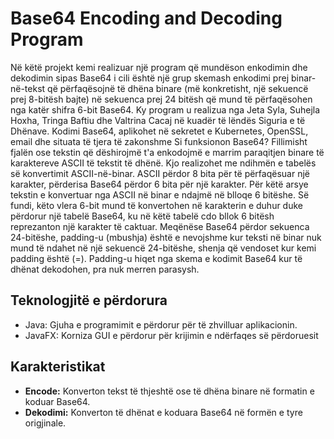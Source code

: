 # Base64 Encoding and Decoding Program

Në këtë projekt kemi realizuar një program që mundëson enkodimin dhe dekodimin sipas Base64 i cili është një grup skemash enkodimi 
prej binar-në-tekst që përfaqësojnë të dhëna binare (më konkretisht, një sekuencë prej 8-bitësh bajte) në sekuenca prej 24 bitësh 
që mund të përfaqësohen nga katër shifra 6-bit Base64. Ky program u realizua nga Jeta Syla, Suhejla Hoxha, Tringa Baftiu dhe Valtrina Cacaj 
në kuadër të lëndës Siguria e të Dhënave.
Kodimi Base64, aplikohet në sekretet e Kubernetes, OpenSSL, email dhe situata të tjera të zakonshme
Si funksionon Base64?
Fillimisht fjalën ose tekstin që dëshirojmë t'a enkodojmë e marrim paraqitjen binare të karaktereve ASCII të tekstit të dhënë. Kjo realizohet me ndihmën e tabelës së konvertimit ASCII-në-binar.
ASCII përdor 8 bita për të përfaqësuar një karakter, përderisa Base64 përdor 6 bita për një karakter. Për këtë arsye tekstin e konvertuar nga ASCII në binar e ndajmë në blloqe 6 bitëshe.
Së fundi, këto vlera 6-bit mund të konvertohen në karakterin e duhur duke përdorur një tabelë Base64, ku në këtë tabelë cdo bllok 6 bitësh reprezanton një karakter të caktuar.
Meqënëse Base64 përdor sekuenca 24-bitëshe, padding-u (mbushja) është e nevojshme kur teksti në binar nuk mund të ndahet në një sekuencë 24-bitëshe, shenja që vendoset kur kemi padding është (=).
Padding-u hiqet nga skema e kodimit Base64 kur të dhënat dekodohen, pra nuk merren parasysh.

## Teknologjitë e përdorura

- Java: Gjuha e programimit e përdorur për të zhvilluar aplikacionin.
- JavaFX: Korniza GUI e përdorur për krijimin e ndërfaqes së përdoruesit

## Karakteristikat

- **Encode:** Konverton tekst të thjeshtë ose të dhëna binare në formatin e koduar Base64.
- **Dekodimi:** Konverton të dhënat e koduara Base64 në formën e tyre origjinale.
